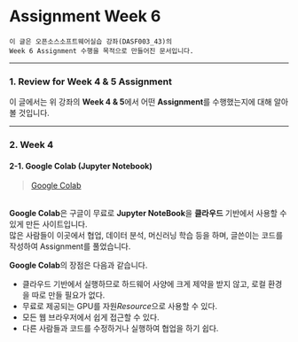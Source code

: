 # Assignment Week 6
```
이 글은 오픈소스소프트웨어실습 강좌(DASF003_43)의
Week 6 Assignment 수행을 목적으로 만들어진 문서입니다.
```
---
### 1. Review for Week 4 & 5 Assignment
이 글에서는 위 강좌의 **Week 4 & 5**에서
어떤 **Assignment**를 수행했는지에 대해 알아볼 것입니다.

---

### 2. Week 4
#### 2-1. Google Colab (Jupyter Notebook)
> [Google Colab](https://colab.research.google.com "Google Colab")

\
**Google Colab**은 구글이 무료로 **Jupyter NoteBook**을 **클라우드** 기반에서 사용할 수 있게 만든 사이트입니다.
\
많은 사람들이 이곳에서 협업, 데이터 분석, 머신러닝 학습 등을 하며, 글쓴이는 코드를 작성하여 Assignment를 풀었습니다.


**Google Colab**의 장점은 다음과 같습니다.
- 클라우드 기반에서 실행하므로 하드웨어 사양에 크게 제약을 받지 않고, 로컬 환경을 따로 만들 필요가 없다.
- 무료로 제공되는 GPU를 자원*Resource*으로 사용할 수 있다.
- 모든 웹 브라우저에서 쉽게 접근할 수 있다.
- 다른 사람들과 코드를 수정하거나 실행하여 협업을 하기 쉽다.
